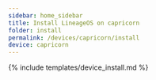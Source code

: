 ```yaml
---
sidebar: home_sidebar
title: Install LineageOS on capricorn
folder: install
permalink: /devices/capricorn/install
device: capricorn
---
```

{% include templates/device_install.md %}
